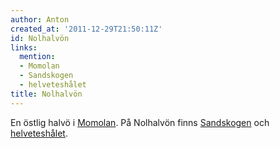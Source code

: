 ```yaml
---
author: Anton
created_at: '2011-12-29T21:50:11Z'
id: Nolhalvön
links:
  mention:
  - Momolan
  - Sandskogen
  - helveteshålet
title: Nolhalvön
---
```


En östlig halvö i [Momolan]. På Nolhalvön finns [Sandskogen] och [helveteshålet].

  [Momolan]: Momolan
  [Sandskogen]: Sandskogen
  [helveteshålet]: helveteshålet
